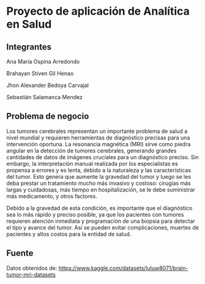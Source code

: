 # Proyecto de aplicación de Analítica en Salud

## Integrantes

Ana María Ospina Arredondo

Brahayan Stiven Gil Henao

Jhon Alexander Bedoya Carvajal

Sebastián Salamanca Mendez

## Problema de negocio

Los tumores cerebrales representan un importante problema de salud a nivel mundial y requieren herramientas de diagnóstico precisas para una intervención oportuna. La resonancia magnética (MRI) sirve como piedra angular en la detección de tumores cerebrales, generando grandes cantidades de datos de imágenes cruciales para un diagnóstico preciso. Sin embargo, la interpretación manual realizada por los especialistas es propensa a errores y es lenta, debido a la naturaleza y las características del tumor. Esto genera que aumente la gravedad del tumor y luego se les deba prestar un tratamiento mucho más invasivo y costoso: cirugías más largas y cuidadosas, más tiempo en hospitalización, se le debe suministrar más medicamento, y otros factores.

Debido a la gravedad de esta condición, es importante que el diagnóstico sea lo más rápido y preciso posible, ya que los pacientes con tumores requieren atención inmediata y programación de una biopsia para detectar el tipo y avance del tumor. Así se pueden evitar complicaciones, muertes de pacientes y altos costos para la entidad de salud.

## Fuente

Datos obtenidos de:  https://www.kaggle.com/datasets/luluw8071/brain-tumor-mri-datasets